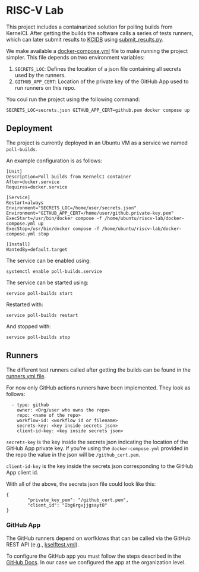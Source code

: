 # RISC-V Lab

This project includes a containarized solution for polling builds from KernelCI.
After getting the builds the software calls a series of tests runners, which can later submit results to [KCIDB](https://github.com/kernelci/kcidb) using [submit_results.py](riscvlab/submit_results.py).

We make available a [docker-compose.yml](docker-compose.yml) file to make running the project simpler. This file depends on two environment variables:

1. `SECRETS_LOC`: Defines the location of a json file containing all secrets used by the runners.
2. `GITHUB_APP_CERT`: Location of the private key of the GitHub App used to run runners on this repo.

You coul run the project using the following command:

```shell
SECRETS_LOC=secrets.json GITHUB_APP_CERT=github.pem docker compose up
```

## Deployment

The project is currently deployed in an Ubuntu VM as a service we named `poll-builds`.

An example configuration is as follows:

```shell
[Unit]
Description=Poll builds from KernelCI container
After=docker.service
Requires=docker.service

[Service]
Restart=always
Environment="SECRETS_LOC=/home/user/secrets.json"
Environment="GITHUB_APP_CERT=/home/user/github.private-key.pem"
ExecStart=/usr/bin/docker compose -f /home/ubuntu/riscv-lab/docker-compose.yml up
ExecStop=/usr/bin/docker compose -f /home/ubuntu/riscv-lab/docker-compose.yml stop

[Install]
WantedBy=default.target
```

The service can be enabled using:

```shell
systemctl enable poll-builds.service
```

The service can be started using:

```shell
service poll-builds start
```

Restarted with:

```shell
service poll-builds restart
```

And stopped with:

```shell
service poll-builds stop
```

## Runners

The different test runners called after getting the builds can be found in the [runners.yml file](riscvlab/runners/runners.yml).

For now only GitHub actions runners have been implemented. They look as follows:

```shell
  - type: github
    owner: <Org/user who owns the repo> 
    repo: <name of the repo>
    workflow-id: <workflow id or filename>
    secrets-key: <key inside secrets json>
    client-id-key: <key inside secrets json>

```

`secrets-key` is the key inside the secrets json indicating the location of the GitHub App private key. If you're using the `docker-compose.yml` provided in the repo the value in the json will be `/github_cert.pem`.

`client-id-key` is the key inside the secrets json corresponding to the GitHub App client id.

With all of the above, the secrets json file could look like this:

```shell
{
        "private_key_pem": "/github_cert.pem",
        "client_id": "Ibg6rgvjjgsayt8"
}
```

### GitHub App

The GitHub runners depend on worfklows that can be called via the GitHub REST API (e.g., [kselftest.yml](.github/workflows/kselftest.yml)).

To configure the GitHub app you must follow the steps described in the [GitHub Docs](https://docs.github.com/en/apps/creating-github-apps/authenticating-with-a-github-app/making-authenticated-api-requests-with-a-github-app-in-a-github-actions-workflow). In our case we configured the app at the organization level.
